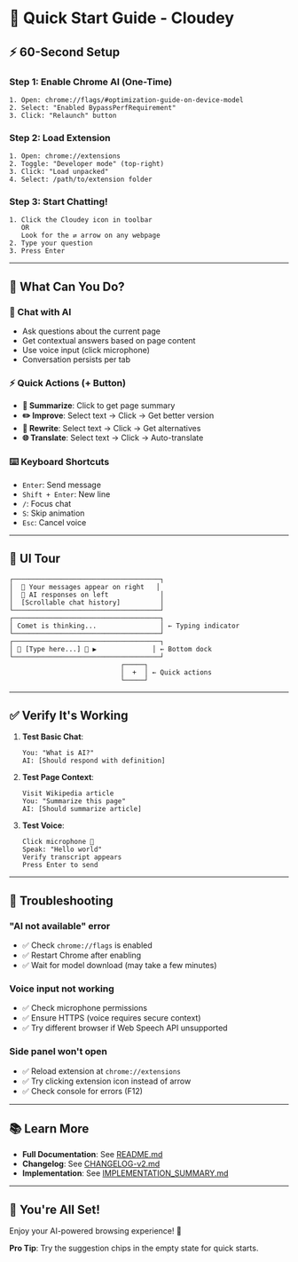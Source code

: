 # 🚀 Quick Start Guide - Cloudey

## ⚡ 60-Second Setup

### Step 1: Enable Chrome AI (One-Time)
```
1. Open: chrome://flags/#optimization-guide-on-device-model
2. Select: "Enabled BypassPerfRequirement"
3. Click: "Relaunch" button
```

### Step 2: Load Extension
```
1. Open: chrome://extensions
2. Toggle: "Developer mode" (top-right)
3. Click: "Load unpacked"
4. Select: /path/to/extension folder
```

### Step 3: Start Chatting!
```
1. Click the Cloudey icon in toolbar
   OR
   Look for the ⇄ arrow on any webpage
2. Type your question
3. Press Enter
```

---

## 🎯 What Can You Do?

### 💬 Chat with AI
- Ask questions about the current page
- Get contextual answers based on page content
- Use voice input (click microphone)
- Conversation persists per tab

### ⚡ Quick Actions (+ Button)
- **📄 Summarize**: Click to get page summary
- **✏️ Improve**: Select text → Click → Get better version
- **🔄 Rewrite**: Select text → Click → Get alternatives
- **🌐 Translate**: Select text → Click → Auto-translate

### ⌨️ Keyboard Shortcuts
- `Enter`: Send message
- `Shift + Enter`: New line
- `/`: Focus chat
- `S`: Skip animation
- `Esc`: Cancel voice

---

## 🎨 UI Tour

```
┌─────────────────────────────────────┐
│  💬 Your messages appear on right   │
│  🤖 AI responses on left             │
│  [Scrollable chat history]          │
└─────────────────────────────────────┘
┌─────────────────────────────────────┐
│ Comet is thinking...                │ ← Typing indicator
└─────────────────────────────────────┘
┌─────────────────────────────────────┐
│ 📎 [Type here...] 🎤 ▶              │ ← Bottom dock
└─────────────────────────────────────┘
                            ┌─────┐
                            │  +  │ ← Quick actions
                            └─────┘
```

---

## ✅ Verify It's Working

1. **Test Basic Chat**:
   ```
   You: "What is AI?"
   AI: [Should respond with definition]
   ```

2. **Test Page Context**:
   ```
   Visit Wikipedia article
   You: "Summarize this page"
   AI: [Should summarize article]
   ```

3. **Test Voice**:
   ```
   Click microphone 🎤
   Speak: "Hello world"
   Verify transcript appears
   Press Enter to send
   ```

---

## 🐛 Troubleshooting

### "AI not available" error
- ✅ Check `chrome://flags` is enabled
- ✅ Restart Chrome after enabling
- ✅ Wait for model download (may take a few minutes)

### Voice input not working
- ✅ Check microphone permissions
- ✅ Ensure HTTPS (voice requires secure context)
- ✅ Try different browser if Web Speech API unsupported

### Side panel won't open
- ✅ Reload extension at `chrome://extensions`
- ✅ Try clicking extension icon instead of arrow
- ✅ Check console for errors (F12)

---

## 📚 Learn More

- **Full Documentation**: See [README.md](./README.md)
- **Changelog**: See [CHANGELOG-v2.md](./CHANGELOG-v2.md)
- **Implementation**: See [IMPLEMENTATION_SUMMARY.md](../IMPLEMENTATION_SUMMARY.md)

---

## 🎉 You're All Set!

Enjoy your AI-powered browsing experience! 🚀

**Pro Tip**: Try the suggestion chips in the empty state for quick starts.

